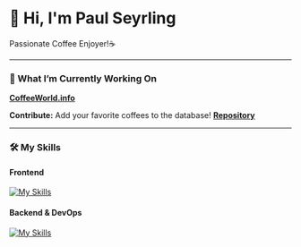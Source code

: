 👋 Hi, I'm Paul Seyrling
========================================================================================================================================

Passionate Coffee Enjoyer!☕

---

### 🔭 What I’m Currently Working On

**[CoffeeWorld.info](https://coffeeworld.info/)**  

  **Contribute:** Add your favorite coffees to the database!  **[Repository](https://github.com/PaulSeyrling/Coffee-api)**


---

### 🛠️ My Skills

#### Frontend
[![My Skills](https://skillicons.dev/icons?i=html,css,js,nextjs,react,tailwind)](https://skillicons.dev)

#### Backend & DevOps
[![My Skills](https://skillicons.dev/icons?i=supabase,git,ubuntu)](https://skillicons.dev)
